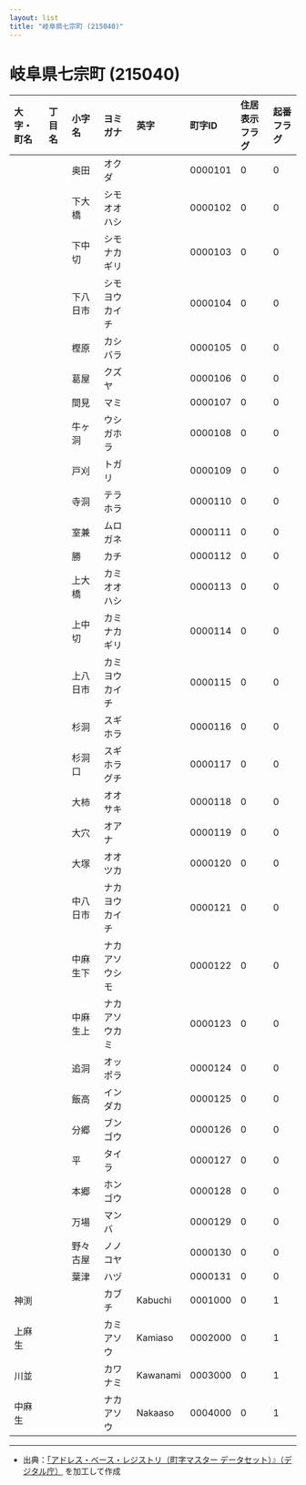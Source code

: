 ```yaml
---
layout: list
title: "岐阜県七宗町 (215040)"
---
```


# 岐阜県七宗町 (215040)

| 大字・町名 | 丁目名 | 小字名 | ヨミガナ | 英字 | 町字ID | 住居表示フラグ | 起番フラグ |
|:---|:---|:---|:---|:---|:---|:---|:---|
|  |  | 奥田 |   オクダ |  | 0000101 | 0 | 0 |
|  |  | 下大橋 |   シモオオハシ |  | 0000102 | 0 | 0 |
|  |  | 下中切 |   シモナカギリ |  | 0000103 | 0 | 0 |
|  |  | 下八日市 |   シモヨウカイチ |  | 0000104 | 0 | 0 |
|  |  | 樫原 |   カシバラ |  | 0000105 | 0 | 0 |
|  |  | 葛屋 |   クズヤ |  | 0000106 | 0 | 0 |
|  |  | 間見 |   マミ |  | 0000107 | 0 | 0 |
|  |  | 牛ヶ洞 |   ウシガホラ |  | 0000108 | 0 | 0 |
|  |  | 戸刈 |   トガリ |  | 0000109 | 0 | 0 |
|  |  | 寺洞 |   テラホラ |  | 0000110 | 0 | 0 |
|  |  | 室兼 |   ムロガネ |  | 0000111 | 0 | 0 |
|  |  | 勝 |   カチ |  | 0000112 | 0 | 0 |
|  |  | 上大橋 |   カミオオハシ |  | 0000113 | 0 | 0 |
|  |  | 上中切 |   カミナカギリ |  | 0000114 | 0 | 0 |
|  |  | 上八日市 |   カミヨウカイチ |  | 0000115 | 0 | 0 |
|  |  | 杉洞 |   スギホラ |  | 0000116 | 0 | 0 |
|  |  | 杉洞口 |   スギホラグチ |  | 0000117 | 0 | 0 |
|  |  | 大柿 |   オオサキ |  | 0000118 | 0 | 0 |
|  |  | 大穴 |   オアナ |  | 0000119 | 0 | 0 |
|  |  | 大塚 |   オオツカ |  | 0000120 | 0 | 0 |
|  |  | 中八日市 |   ナカヨウカイチ |  | 0000121 | 0 | 0 |
|  |  | 中麻生下 |   ナカアソウシモ |  | 0000122 | 0 | 0 |
|  |  | 中麻生上 |   ナカアソウカミ |  | 0000123 | 0 | 0 |
|  |  | 追洞 |   オッポラ |  | 0000124 | 0 | 0 |
|  |  | 飯高 |   インダカ |  | 0000125 | 0 | 0 |
|  |  | 分郷 |   ブンゴウ |  | 0000126 | 0 | 0 |
|  |  | 平 |   タイラ |  | 0000127 | 0 | 0 |
|  |  | 本郷 |   ホンゴウ |  | 0000128 | 0 | 0 |
|  |  | 万場 |   マンバ |  | 0000129 | 0 | 0 |
|  |  | 野々古屋 |   ノノコヤ |  | 0000130 | 0 | 0 |
|  |  | 葉津 |   ハヅ |  | 0000131 | 0 | 0 |
| 神渕 |  |  | カブチ   | Kabuchi | 0001000 | 0 | 1 |
| 上麻生 |  |  | カミアソウ   | Kamiaso | 0002000 | 0 | 1 |
| 川並 |  |  | カワナミ   | Kawanami | 0003000 | 0 | 1 |
| 中麻生 |  |  | ナカアソウ   | Nakaaso | 0004000 | 0 | 1 |

---

- 出典：[「アドレス・ベース・レジストリ（町字マスター データセット）』（デジタル庁）](https://www.digital.go.jp/policies/base_registry_address/) を加工して作成